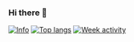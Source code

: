 ### Hi there 👋
[![Info](https://github-readme-stats.vercel.app/api?username=vandanmshah&show_icons=true&count_private=true&layout=compact)](https://github.com/vandanmshah/vandanmshah)
[![Top langs](https://github-readme-stats.vercel.app/api/top-langs/?username=vandanmshah&langs_count=8&hide=php&count_private=true&layout=compact)](https://github.com/vandanmshah/vandanmshah)
[![Week activity](https://github-readme-stats.vercel.app/api/wakatime?username=vandanmshah)](https://github.com/vandanmshah/vandanmshah)

<!--
**vandanmshah/vandanmshah** is a ✨ _special_ ✨ repository because its `README.md` (this file) appears on your GitHub profile.

Here are some ideas to get you started:

- 🔭 I’m currently working on ...
- 🌱 I’m currently learning ...
- 👯 I’m looking to collaborate on ...
- 🤔 I’m looking for help with ...
- 💬 Ask me about ...
- 📫 How to reach me: ...
- 😄 Pronouns: ...
- ⚡ Fun fact: ...
-->
